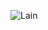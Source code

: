 ![Lain](https://user-images.githubusercontent.com/93264560/215571905-0db9807e-c3b8-4ce6-b69e-c889ed826d94.gif)
